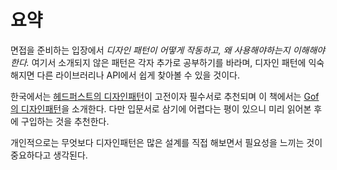 # 요약
면접을 준비하는 입장에서 *디자인 패턴이 어떻게 작동하고, 왜 사용해야하는지 이해해야한다.* 여기서 소개되지 않은 패턴은 각자 추가로 공부하기를 바라며, 디자인 패턴에 익숙해지면 다른 라이브러리나 API에서 쉽게 찾아볼 수 있을 것이다.

한국에서는 [헤드퍼스트의 디자인패턴](http://www.kyobobook.co.kr/product/detailViewKor.laf?ejkGb=KOR&mallGb=KOR&barcode=9788979143409&orderClick=LEa&Kc=)이 고전이자 필수서로 추천되며 이 책에서는 [Gof의 디자인패턴](http://www.kyobobook.co.kr/product/detailViewKor.laf?ejkGb=KOR&mallGb=KOR&barcode=9791195444953&orderClick=LAG&Kc=)을 소개한다. 다만 입문서로 삼기에 어렵다는 평이 있으니 미리 읽어본 후에 구입하는 것을 추천한다.

개인적으로는 무엇보다 디자인패턴은 많은 설계를 직접 해보면서 필요성을 느끼는 것이 중요하다고 생각된다.
